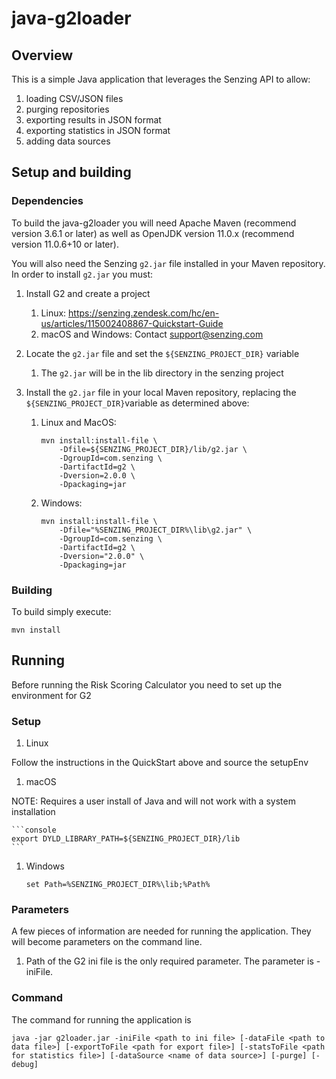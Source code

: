 # java-g2loader

## Overview

This is a simple Java application that leverages the Senzing API to allow:
 1. loading CSV/JSON files
 1. purging repositories
 1. exporting results in JSON format
 1. exporting statistics in JSON format
 1. adding data sources

## Setup and building

### Dependencies

To build the java-g2loader you will need Apache Maven (recommend version 3.6.1 or later)
as well as OpenJDK version 11.0.x (recommend version 11.0.6+10 or later).

You will also need the Senzing `g2.jar` file installed in your Maven repository.
In order to install `g2.jar` you must:

1. Install G2 and create a project
    1. Linux: https://senzing.zendesk.com/hc/en-us/articles/115002408867-Quickstart-Guide
    1. macOS and Windows: Contact support@senzing.com
    
1. Locate the `g2.jar` file and set the `${SENZING_PROJECT_DIR}` variable
    1. The `g2.jar` will be in the lib directory in the senzing project

1. Install the `g2.jar` file in your local Maven repository, replacing the
   `${SENZING_PROJECT_DIR}`variable as determined above:

    1. Linux and MacOS:

        ```
        mvn install:install-file \
            -Dfile=${SENZING_PROJECT_DIR}/lib/g2.jar \
            -DgroupId=com.senzing \
            -DartifactId=g2 \
            -Dversion=2.0.0 \
            -Dpackaging=jar
        ```

    1. Windows:

        ```
        mvn install:install-file \
            -Dfile="%SENZING_PROJECT_DIR%\lib\g2.jar" \
            -DgroupId=com.senzing \
            -DartifactId=g2 \
            -Dversion="2.0.0" \
            -Dpackaging=jar
        ```

### Building

To build simply execute:

```console
mvn install
```

## Running

Before running the Risk Scoring Calculator you need to set up the environment for G2

### Setup

1. Linux

Follow the instructions in the QuickStart above and source the setupEnv
    
1. macOS

NOTE: Requires a user install of Java and will not work with a system installation

    ```console
    export DYLD_LIBRARY_PATH=${SENZING_PROJECT_DIR}/lib
    ```


1. Windows

    ```console
    set Path=%SENZING_PROJECT_DIR%\lib;%Path%
    ```

### Parameters

A few pieces of information are needed for running the application.  They will become parameters on the command line.

1. Path of the G2 ini file is the only required parameter.  The parameter is -iniFile.

### Command

The command for running the application is

```console
java -jar g2loader.jar -iniFile <path to ini file> [-dataFile <path to data file>] [-exportToFile <path for export file>] [-statsToFile <path for statistics file>] [-dataSource <name of data source>] [-purge] [-debug]
```
